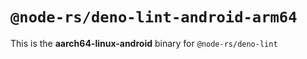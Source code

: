 # `@node-rs/deno-lint-android-arm64`

This is the **aarch64-linux-android** binary for `@node-rs/deno-lint`
